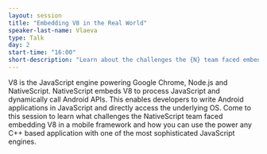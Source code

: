 ```yaml
---
layout: session
title: "Embedding V8 in the Real World"
speaker-last-name: Vlaeva
type: Talk
day: 2
start-time: "16:00"
short-description: "Learn about the challenges the {N} team faced embedding V8."
---
```


V8 is the JavaScript engine powering Google Chrome, Node.js and NativeScript.
NativeScript embeds V8 to process JavaScript and dynamically call Android APIs. This enables developers to write Android applications in JavaScript and directly access the underlying OS.
Come to this session to learn what challenges the NativeScript team faced embedding V8 in a mobile framework and how you can use the power any C++ based application with one of the most sophisticated JavaScript engines.
